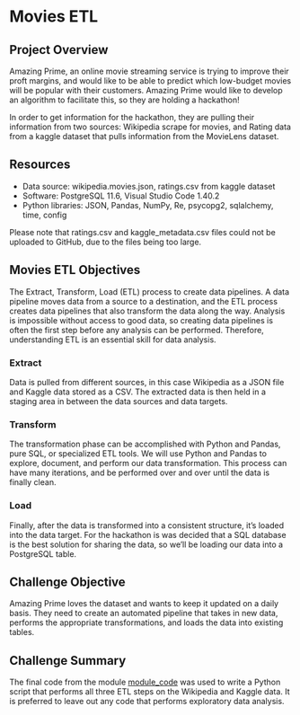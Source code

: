 # Movies ETL

## Project Overview
Amazing Prime, an online movie streaming service is trying to improve their proft margins, and would like to be able to predict which low-budget movies will be popular with their customers. Amazing Prime would like to develop an algorithm to facilitate this, so they are holding a hackathon!

In order to get information for the hackathon, they are pulling their information from two sources: Wikipedia scrape for movies, and Rating data from a kaggle dataset that pulls information from the MovieLens dataset.


## Resources
- Data source: wikipedia.movies.json, ratings.csv from kaggle dataset
- Software: PostgreSQL 11.6, Visual Studio Code 1.40.2
- Python libraries: JSON, Pandas, NumPy, Re, psycopg2, sqlalchemy, time, config

Please note that ratings.csv and kaggle_metadata.csv files could not be uploaded to GitHub, due to the files being too large. 

## Movies ETL Objectives
The Extract, Transform, Load (ETL) process to create data pipelines. A data pipeline moves data from a source to a destination, and the ETL process creates data pipelines that also transform the data along the way. Analysis is impossible without access to good data, so creating data pipelines is often the first step before any analysis can be performed. Therefore, understanding ETL is an essential skill for data analysis.

### Extract
Data is pulled from different sources, in this case Wikipedia as a JSON file and Kaggle data stored as a CSV. The extracted data is then held in a staging area in between the data sources and data targets. 

### Transform
The transformation phase can be accomplished with Python and Pandas, pure SQL, or specialized ETL tools. We will use Python and Pandas to explore, document, and perform our data transformation. This process can have many iterations, and be performed over and over until the data is finally clean. 

### Load
Finally, after the data is transformed into a consistent structure, it’s loaded into the data target. 
For the hackathon is was decided that a SQL database is the best solution for sharing the data, so we’ll be loading our data into a PostgreSQL table.

## Challenge Objective
Amazing Prime loves the dataset and wants to keep it updated on a daily basis. They need to create an automated pipeline that takes in new data, performs the appropriate transformations, and loads the data into existing tables.

## Challenge Summary
The final code from the module [module_code](https://github.com/hillarykrumbholz/Movies_ETL/blob/master/Movies_ETL.ipynb) was used to write a Python script that performs all three ETL steps on the Wikipedia and Kaggle data. It is preferred to leave out any code that performs exploratory data analysis. 


